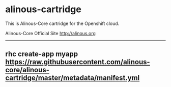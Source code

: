 alinous-cartridge
=================

This is Alinous-Core cartridge for the Openshift cloud.

Alinous-Core Official Site
http://alinous.org

---
rhc create-app myapp https://raw.githubusercontent.com/alinous-core/alinous-cartridge/master/metadata/manifest.yml
---

